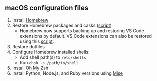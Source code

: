 ## macOS configuration files

1. Install [Homebrew](https://brew.sh/)
1. Restore Homebrew packages and casks ([script](Homebrew/restore.sh))
    - Homebrew now supports backing up and restoring VS Code extensions by default. VS Code extensions can also be restored using this [script](../Common/vscode/restore.sh).
1. Restore dotfiles
1. Configure Homebrew installed shells:
    - Add shell path(s) to `/etc/shells`
    - Run `chsh -s /path/to/shell`
1. Install [Oh My Zsh](https://ohmyz.sh/)
1. Install Python, Node.js, and Ruby versions using [Mise](https://mise.jdx.dev/)
